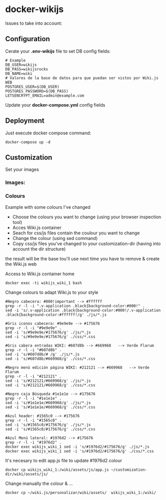 # docker-wikijs
Issues to take into account:

## Configuration
Cerate your **.env-wikijs** file to set DB config fields:

```
# Example
DB_USER=wikijs
DB_PASS=wikijsrocks
DB_NAME=wiki
# Valores de la base de datos para que puedan ser vistos por Wiki.js WEB
POSTGRES_USER=$(DB_USER)
POSTGRES_PASSWORD=$(DB_PASS)
LETSENCRYPT_EMAIL=admin@example.com
```
Update your **docker-compose.yml** config fields

## Deployment
Just execute docker compose command:
```
docker-compose up -d
```

## Customization
Set your images
### Images:

### Colours
Example with some colours I've changed
- Choose the colours you want to change (using your browser inspection tool)
- Acces Wiki.js container
- Seach for css/js files contain the coulour you want to change
- Change the colour (using sed command)
- Copy css/js files you've changed to your customization-dir (having into account the dir structure)

the result will be the base tou'll use next time you have to remove & create the Wiki.js web 

Access to Wiki.js container home
```
docker exec -ti wikijs_wiki_1 bash 
```

Change colours to adapt Wiki.js to your style
```
#Negro cabecera: #000!important --> #ffffff
grep -r -l -i ".v-application .black{background-color:#000!" .
sed -i 's/.v-application .black{background-color:#000!/.v-application .black{background-color:#ffffff!/g' ./js/*.js

#Gris iconos cabecera: #9e9e9e --> #175676
grep -r -l -i "#9e9e9e" .
sed -i 's/#9e9e9e/#175676/g' ./js/*.js
sed -i 's/#9e9e9e/#175676/g' ./css/*.css

#Gris cabera entradas WIKI: #607d8b --> #669968   --> Verde Flarum
grep -r -l -i "#607d8b" .
sed -i 's/#607d8b/#	/g' ./js/*.js
sed -i 's/#607d8b/#669968/g' ./css/*.css

#Negro menú edición página WIKI: #212121 --> #669968   --> Verde Flarum
grep -r -l -i "#212121" .
sed -i 's/#212121/#669968/g' ./js/*.js
sed -i 's/#212121/#669968/g' ./css/*.css

#Negro caja Búsqueda #1e1e1e --> #175676
grep -r -l -i "#1e1e1e" .
sed -i 's/#1e1e1e/#669968/g' ./js/*.js
sed -i 's/#1e1e1e/#669968/g' ./css/*.css

#Azul header: #1565c0 --> #175676
grep -r -l -i "#1565c0" .
sed -i 's/#1565c0/#175676/g' ./js/*.js
sed -i 's/#1565c0/#175676/g' ./css/*.css

#Azul Menú lateral: #1976d2 --> #175676
grep -r -l -i "#1976d2" .
docker exec wikijs_wiki_1 sed -i 's/#1976d2/#175676/g' ./js/*.js
docker exec wikijs_wiki_1 sed -i 's/#1976d2/#175676/g' ./css/*.css

```

It's necesary to edit app.js file to update #1976d2 colour
```
docker cp wikijs_wiki_1:/wiki/assets/js/app.js ~/customization-dir/wiki/assets/js/
```
Change manually the colour & ...
```
docker cp ~/wiki.js/personalizar/wiki/assets/  wikijs_wiki_1:/wiki/
```

